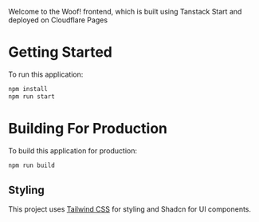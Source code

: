 Welcome to the Woof! frontend, which is built using Tanstack Start and deployed
on Cloudflare Pages

# Getting Started

To run this application:

```bash
npm install
npm run start
```

# Building For Production

To build this application for production:

```bash
npm run build
```

## Styling

This project uses [Tailwind CSS](https://tailwindcss.com/) for styling and
Shadcn for UI components.
